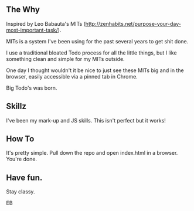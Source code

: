 ## The Why

Inspired by Leo Babauta's MITs (http://zenhabits.net/purpose-your-day-most-important-task/).

MITs is a system I've been using for the past several years to get shit done.

I use a traditional bloated Todo process for all the little things, but I like something clean and simple for my MITs outside.

One day I thought wouldn't it be nice to just see these MITs big and in the browser, easily accessible via a pinned tab in Chrome.

Big Todo's was born.

## Skillz

I've been  my mark-up and JS skills. This isn't perfect but it works! 

## How To

It's pretty simple. Pull down the repo and open index.html in a browser. You're done.


## Have fun.

Stay classy.

EB